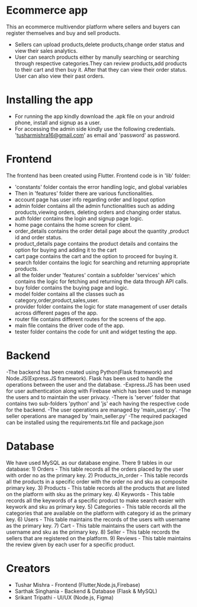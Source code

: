 # Ecommerce app
This an ecommerce multivendor platform where sellers and buyers can register themselves and buy and sell products.
- Sellers can upload products,delete products,change order status and view their sales analytics.
- User can search products either by manully searching or searching through respective categories.They can review products,add products to their cart and then buy it. After that they can view their order status. User can also view their past orders.

# Installing the app
- For running the app kindly download the .apk file on your android phone, install and signup as a user.
- For accessing the admin side kindly use the following credentials.
'tusharmishra16@gmail.com' as email and 'password' as password.

# Frontend
The frontend has been created using Flutter.
Frontend code is in 'lib' folder:
- 'constants' folder contais the error handling logic, and global variables
- Then in 'features' folder there are various functionalities.
- account page has user info regarding order and logout option
- admin folder contains all the admin functionalities such as adding products,viewing orders, deleting orders and changing order status.
- auth folder contains the login and signup page logic.
- home page contains the home screen for client.
- order_details contains the order detail page about the quantity ,product id and order status.
- product_details page contains the product details and contains the option for buying and adding it to the cart
- cart page contains the cart and the option to proceed for buying it.
- search folder contains the logic for searching and returning appropriate products.
- all the folder under 'features' contain a subfolder 'services' which contains the logic for fetching and returning the data through API calls.
- buy folder contains the buying page and logic.
- model folder contains all the classes such as category,order,product,sales,user.
- provider folder contains the logic for state management of user details across different pages of the app.
- router file contains different routes for the screens of the app.
- main file contains the driver code of the app.
- tester folder contains the code for unit and widget testing the app.

# Backend
-The backend has been created using Python(Flask framework) and Node.JS(Express.JS framework). Flask has been used to handle the operations between the user and the database.
-Express.JS has been used for user authentication along with Firebase which has been used to manage the users and to maintain the user privacy.
-There is 'server' folder that contains two sub-folders 'python' and 'js' each having the respective code for the backend.
-The user operations are managed by 'main_user.py'.
-The seller operations are managed by 'main_seller.py'
-The required packaged can be installed using the requirements.txt file and package.json

# Database
We have used MySQL as our database engine. There 9 tables in our database:
	1) Orders - This table records all the orders placed by the user with order no as the primary key.
	2) Products_in_order - This table records all the products in a specific order with the order no and sku as composite primary key.
	3) Products - This table records all the products that are listed on the platform with sku as the primary key.
	4) Keywords - This table records all the keywords of a specific product to make search easier with keywork and sku as primary key.
	5) Categories - This table records all the categories that are available on the platform with category id as the primary key.
	6) Users - This table maintains the records of the users with username as the primary key.
	7) Cart - This table maintains the users cart with the username and sku as the primary key.
	8) Seller - This table records the sellers that are registered on the platform.
	9) Reviews - This table maintains the review given by each user for a specific product.


# Creators
- Tushar Mishra     - Frontend           (Flutter,Node.js,Firebase)
- Sarthak Singhania - Backend & Database (Flask & MySQL)
- Srikant Tripathi  - UI/UX              (Node.js, Figma)
